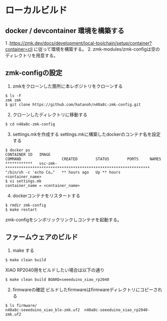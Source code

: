 # ローカルビルド
## docker / devcontainer 環境を構築する
1 .https://zmk.dev/docs/development/local-toolchain/setup/container?container=cli に従って環境を構築する。
2. zmk-modules/zmk-configは空のディレクトリを用意する。

## zmk-configの設定
1. zmkをクローンした箇所に本レポジトリをクローンする
```
$ ls -F
zmk	zmk
$ git clone https://github.com/hatanoh/n40a8c-zmk-config.git
```
2. クローンしたディレクトリに移動する
```
$ cd n40a8c-zmk-config
```
3. settings.mkを作成する
settings.mkに構築したdockerのコンテナ名を設定する
```
$ docker ps
CONTAINER ID   IMAGE                                                                      COMMAND                  CREATED        STATUS        PORTS     NAMES
************   vsc-zmk-****************************************************************   "/bin/sh -c 'echo Co…"   ** hours ago   Up ** hours             <container_name>
$ vi settings.mk
container_name = <container_name>
```
4. dockerコンテナをリスタートする
```
$ rmdir zmk-config
$ make restart
```
zmk-configをシンボリックリンクしコンテナを起動する。

## ファームウェアのビルド
1. make する
```
$ make clean build
```
XIAO RP2040用をビルドしたい場合は以下の通り
```
$ make clean build BOARD=seeeduino_xiao_rp2040
```
2. firmwareの確認
ビルドしたfirmwareはfirmwareディレクトリにコピーされる
```
$ ls firmware/
n40a8c-seeeduino_xiao_ble-zmk.uf2  n40a8c-seeeduino_xiao_rp2040-zmk.uf2
```
